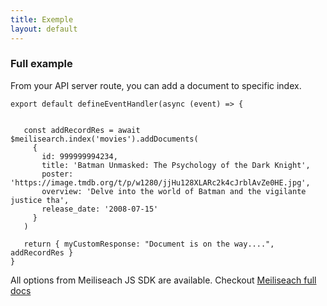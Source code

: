 ```yaml
---
title: Exemple
layout: default
---
```


### Full example

From your API server route, you can add a document to specific index.

```ts{}[server/api/myRoute]
export default defineEventHandler(async (event) => {

  
   const addRecordRes = await $meilisearch.index('movies').addDocuments(
     {
       id: 999999994234,
       title: 'Batman Unmasked: The Psychology of the Dark Knight',
       poster: 'https://image.tmdb.org/t/p/w1280/jjHu128XLARc2k4cJrblAvZe0HE.jpg',
       overview: 'Delve into the world of Batman and the vigilante justice tha',
       release_date: '2008-07-15'
     }
   )

   return { myCustomResponse: "Document is on the way....", addRecordRes }
}
```

All options from Meiliseach JS SDK are available.
Checkout [Meiliseach full docs](https://www.meilisearch.com/docs/reference/api/overview)
